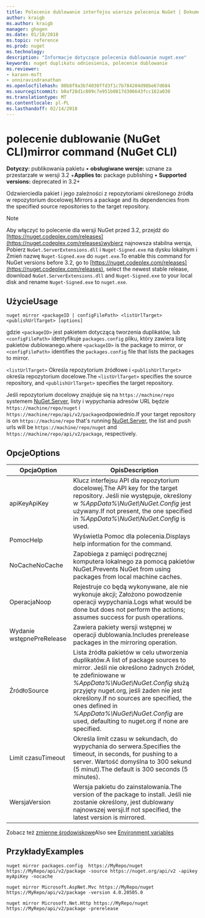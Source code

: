```yaml
---
title: Polecenie dublowanie interfejsu wiersza polecenia NuGet | Dokumentacja firmy Microsoft
author: kraigb
ms.author: kraigb
manager: ghogen
ms.date: 01/18/2018
ms.topic: reference
ms.prod: nuget
ms.technology: 
description: "Informacje dotyczące polecenia dublowanie nuget.exe"
keywords: nuget duplikatu odniesienia, polecenie dublowanie
ms.reviewer:
- karann-msft
- unniravindranathan
ms.openlocfilehash: 80b8f9a3b74030ffd3f1c7b784204d98be67d684
ms.sourcegitcommit: b0af28d1c809c7e951b0817d306643fcc162a030
ms.translationtype: MT
ms.contentlocale: pl-PL
ms.lasthandoff: 02/14/2018
---
```

# <a name="mirror-command-nuget-cli"></a><span data-ttu-id="e0c4f-104">polecenie dublowanie (NuGet CLI)</span><span class="sxs-lookup"><span data-stu-id="e0c4f-104">mirror command (NuGet CLI)</span></span>

<span data-ttu-id="e0c4f-105">**Dotyczy:** publikowania pakietu &bullet; **obsługiwane wersje:** uznane za przestarzałe w wersji 3.2 +</span><span class="sxs-lookup"><span data-stu-id="e0c4f-105">**Applies to:** package publishing &bullet; **Supported versions:** deprecated in 3.2+</span></span>

<span data-ttu-id="e0c4f-106">Odzwierciedla pakiet i jego zależności z repozytoriami określonego źródła w repozytorium docelowej.</span><span class="sxs-lookup"><span data-stu-id="e0c4f-106">Mirrors a package and its dependencies from the specified source repositories to the target repository.</span></span>

> [!NOTE]
> <span data-ttu-id="e0c4f-107">Aby włączyć to polecenie dla wersji NuGet przed 3.2, przejdź do [https://nuget.codeplex.com/releases](https://nuget.codeplex.com/releases)wybierz najnowsza stabilna wersja, Pobierz `NuGet.ServerExtensions.dll` i `Nuget-Signed.exe` na dysku lokalnym i Zmień nazwę `Nuget-Signed.exe` do `nuget.exe`.</span><span class="sxs-lookup"><span data-stu-id="e0c4f-107">To enable this command for NuGet versions before 3.2, go to [https://nuget.codeplex.com/releases](https://nuget.codeplex.com/releases), select the newest stable release, download `NuGet.ServerExtensions.dll` and `Nuget-Signed.exe` to your local disk and rename `Nuget-Signed.exe` to `nuget.exe`.</span></span>

## <a name="usage"></a><span data-ttu-id="e0c4f-108">Użycie</span><span class="sxs-lookup"><span data-stu-id="e0c4f-108">Usage</span></span>

```cli
nuget mirror <packageID | configFilePath> <listUrlTarget> <publishUrlTarget> [options]
```

<span data-ttu-id="e0c4f-109">gdzie `<packageID>` jest pakietem dotyczącą tworzenia duplikatów, lub `<configFilePath>` identyfikuje `packages.config` pliku, który zawiera listę pakietów dublowanego.</span><span class="sxs-lookup"><span data-stu-id="e0c4f-109">where `<packageID>` is the package to mirror, or `<configFilePath>` identifies the `packages.config` file that lists the packages to mirror.</span></span>

<span data-ttu-id="e0c4f-110">`<listUrlTarget>` Określa repozytorium źródłowe i `<publishUrlTarget>` określa repozytorium docelowe.</span><span class="sxs-lookup"><span data-stu-id="e0c4f-110">The `<listUrlTarget>` specifies the source repository, and `<publishUrlTarget>` specifies the target repository.</span></span>

<span data-ttu-id="e0c4f-111">Jeśli repozytorium docelowy znajduje się na `https://machine/repo` systemem [NuGet.Server](../hosting-packages/nuget-server.md), listy i wypychania adresów URL będzie `https://machine/repo/nuget` i `https://machine/repo/api/v2/package`odpowiednio.</span><span class="sxs-lookup"><span data-stu-id="e0c4f-111">If your target repository is on `https://machine/repo` that's running [NuGet.Server](../hosting-packages/nuget-server.md), the list and push urls will be `https://machine/repo/nuget` and `https://machine/repo/api/v2/package`, respectively.</span></span>

## <a name="options"></a><span data-ttu-id="e0c4f-112">Opcje</span><span class="sxs-lookup"><span data-stu-id="e0c4f-112">Options</span></span>

| <span data-ttu-id="e0c4f-113">Opcja</span><span class="sxs-lookup"><span data-stu-id="e0c4f-113">Option</span></span> | <span data-ttu-id="e0c4f-114">Opis</span><span class="sxs-lookup"><span data-stu-id="e0c4f-114">Description</span></span> |
| --- | --- |
| <span data-ttu-id="e0c4f-115">apiKey</span><span class="sxs-lookup"><span data-stu-id="e0c4f-115">ApiKey</span></span> | <span data-ttu-id="e0c4f-116">Klucz interfejsu API dla repozytorium docelowej.</span><span class="sxs-lookup"><span data-stu-id="e0c4f-116">The API key for the target repository.</span></span> <span data-ttu-id="e0c4f-117">Jeśli nie występuje, określony w *%AppData%\NuGet\NuGet.Config* jest używany.</span><span class="sxs-lookup"><span data-stu-id="e0c4f-117">If not present,  the one specified in *%AppData%\NuGet\NuGet.Config* is used.</span></span> |
| <span data-ttu-id="e0c4f-118">Pomoc</span><span class="sxs-lookup"><span data-stu-id="e0c4f-118">Help</span></span> | <span data-ttu-id="e0c4f-119">Wyświetla Pomoc dla polecenia.</span><span class="sxs-lookup"><span data-stu-id="e0c4f-119">Displays help information for the command.</span></span> |
| <span data-ttu-id="e0c4f-120">NoCache</span><span class="sxs-lookup"><span data-stu-id="e0c4f-120">NoCache</span></span> | <span data-ttu-id="e0c4f-121">Zapobiega z pamięci podręcznej komputera lokalnego za pomocą pakietów NuGet.</span><span class="sxs-lookup"><span data-stu-id="e0c4f-121">Prevents NuGet from using packages from local machine caches.</span></span> |
| <span data-ttu-id="e0c4f-122">Operacja</span><span class="sxs-lookup"><span data-stu-id="e0c4f-122">Noop</span></span> | <span data-ttu-id="e0c4f-123">Rejestruje co będą wykonywane, ale nie wykonuje akcji; Założono powodzenie operacji wypychania.</span><span class="sxs-lookup"><span data-stu-id="e0c4f-123">Logs what would be done but does not perform the actions; assumes success for push operations.</span></span> |
| <span data-ttu-id="e0c4f-124">Wydanie wstępne</span><span class="sxs-lookup"><span data-stu-id="e0c4f-124">PreRelease</span></span> | <span data-ttu-id="e0c4f-125">Zawiera pakiety wersji wstępnej w operacji dublowania.</span><span class="sxs-lookup"><span data-stu-id="e0c4f-125">Includes prerelease packages in the mirroring operation.</span></span> |
| <span data-ttu-id="e0c4f-126">Źródło</span><span class="sxs-lookup"><span data-stu-id="e0c4f-126">Source</span></span> | <span data-ttu-id="e0c4f-127">Lista źródła pakietów w celu utworzenia duplikatów.</span><span class="sxs-lookup"><span data-stu-id="e0c4f-127">A list of package sources to mirror.</span></span> <span data-ttu-id="e0c4f-128">Jeśli nie określono żadnych źródeł, te zdefiniowane w *%AppData%\NuGet\NuGet.Config* służą przyjęty nuget.org, jeśli żaden nie jest określony.</span><span class="sxs-lookup"><span data-stu-id="e0c4f-128">If no sources are specified, the ones defined in *%AppData%\NuGet\NuGet.Config* are used, defaulting to nuget.org if none are specified.</span></span> |
| <span data-ttu-id="e0c4f-129">Limit czasu</span><span class="sxs-lookup"><span data-stu-id="e0c4f-129">Timeout</span></span> | <span data-ttu-id="e0c4f-130">Określa limit czasu w sekundach, do wypychania do serwera.</span><span class="sxs-lookup"><span data-stu-id="e0c4f-130">Specifies the timeout, in seconds, for pushing to a server.</span></span> <span data-ttu-id="e0c4f-131">Wartość domyślna to 300 sekund (5 minut).</span><span class="sxs-lookup"><span data-stu-id="e0c4f-131">The default is 300 seconds (5 minutes).</span></span> |
| <span data-ttu-id="e0c4f-132">Wersja</span><span class="sxs-lookup"><span data-stu-id="e0c4f-132">Version</span></span> | <span data-ttu-id="e0c4f-133">Wersja pakietu do zainstalowania.</span><span class="sxs-lookup"><span data-stu-id="e0c4f-133">The version of the package to install.</span></span> <span data-ttu-id="e0c4f-134">Jeśli nie zostanie określony, jest dublowany najnowszej wersji.</span><span class="sxs-lookup"><span data-stu-id="e0c4f-134">If not specified, the latest version is mirrored.</span></span> |

<span data-ttu-id="e0c4f-135">Zobacz też [zmienne środowiskowe](cli-ref-environment-variables.md)</span><span class="sxs-lookup"><span data-stu-id="e0c4f-135">Also see [Environment variables](cli-ref-environment-variables.md)</span></span>

## <a name="examples"></a><span data-ttu-id="e0c4f-136">Przykłady</span><span class="sxs-lookup"><span data-stu-id="e0c4f-136">Examples</span></span>

```cli
nuget mirror packages.config  https://MyRepo/nuget https://MyRepo/api/v2/package -source https://nuget.org/api/v2 -apikey myApiKey -nocache

nuget mirror Microsoft.AspNet.Mvc https://MyRepo/nuget https://MyRepo/api/v2/package -version 4.0.20505.0

nuget mirror Microsoft.Net.Http https://MyRepo/nuget https://MyRepo/api/v2/package -prerelease
```
